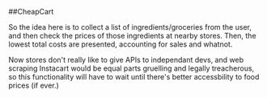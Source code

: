 ##CheapCart

So the idea here is to collect a list of ingredients/groceries from the user, and then check the prices of those ingredients at nearby stores. Then, the lowest total costs are presented, accounting for sales and whatnot.

Now stores don't really like to give APIs to independant devs, and web scraping Instacart would be equal parts gruelling and legally treacherous, so this functionality will have to wait until there's better accessbility to food prices (if ever.)
